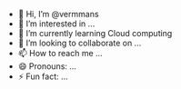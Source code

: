 - 👋 Hi, I’m @vermmans
- 👀 I’m interested in ...
- 🌱 I’m currently learning Cloud computing
- 💞️ I’m looking to collaborate on ...
- 📫 How to reach me ...
- 😄 Pronouns: ...
- ⚡ Fun fact: ...

<!---
vermmans/vermmans is a ✨ special ✨ repository because its `README.md` (this file) appears on your GitHub profile.
You can click the Preview link to take a look at your changes.
--->
